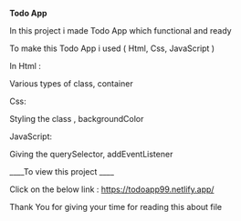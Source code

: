 **Todo App**

In this project i made Todo App which functional and ready

To make this Todo App i used ( Html, Css, JavaScript )

In Html :

Various types of class, container

Css:

Styling the class , backgroundColor

JavaScript:

Giving the querySelector, addEventListener

____To view this project ____

Click on the below link : https://todoapp99.netlify.app/

Thank You for giving your time for reading this about file


